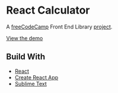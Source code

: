 # React Calculator

A [freeCodeCamp](https://www.freecodecamp.org/) Front End Library [project](https://www.freecodecamp.org/learn/front-end-libraries/front-end-libraries-projects/build-a-javascript-calculator).

[View the demo](https://lizkalter.github.io/fcc-calculator/)

## Build With
* [React](https://reactjs.org/)
* [Create React App](https://github.com/facebook/create-react-app)
* [Sublime Text](https://www.sublimetext.com/)
